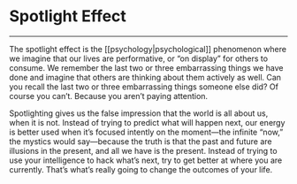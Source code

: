 # Spotlight Effect
---
The spotlight effect is the [[psychology|psychological]] phenomenon where we imagine that our lives are performative, or “on display” for others to consume. We remember the last two or three embarrassing things we have done and imagine that others are thinking about them actively as well. Can you recall the last two or three embarrassing things someone else did? Of course you can’t. Because you aren’t paying attention.

Spotlighting gives us the false impression that the world is all about us, when it is not. Instead of trying to predict what will happen next, our energy is better used when it’s focused intently on the moment—the infinite “now,” the mystics would say—because the truth is that the past and future are illusions in the present, and all we have is the present. Instead of trying to use your intelligence to hack what’s next, try to get better at where you are currently. That’s what’s really going to change the outcomes of your life.